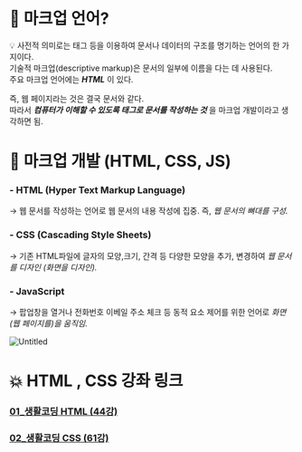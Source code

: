 # 🤔 마크업 언어?


💡 사전적 의미로는 태그 등을 이용하여 문서나 데이터의 구조를 명기하는 언어의 한 가지이다.  
기술적 마크업(descriptive markup)은 문서의 일부에 이름을 다는 데 사용된다.  
주요 마크업 언어에는 ***HTML*** 이 있다.

즉, 웹 페이지라는 것은 결국 문서와 같다.  
따라서 ***컴퓨터가 이해할 수 있도록 태그로 문서를 작성하는 것*** 을 마크업 개발이라고 생각하면 됨.



# 🤔 마크업 개발 (HTML, CSS, JS)

### - HTML (Hyper Text Markup Language) 
→ 웹 문서를 작성하는 언어로 웹 문서의 내용 작성에 집중. 즉, *웹 문서의 뼈대를 구성.*

### - CSS (Cascading Style Sheets) 
→ 기존 HTML파일에 글자의 모양,크기, 간격 등 다양한 모양을 추가, 변경하여 
*웹 문서를 디자인 (화면을 디자인).*

### - JavaScript 
→ 팝업창을 열거나 전화번호 이베일 주소 체크 등 동적 요소 제어를 위한 언어로
*화면(웹 페이지를)을 움직임.*

![Untitled](https://i.pinimg.com/originals/7b/3a/fd/7b3afde842ecf43aa0db3aa984cbca52.jpg)

# 💥 HTML , CSS 강좌 링크

### [01_생활코딩 HTML (44강)](https://www.youtube.com/watch?v=OGFgdro160I&list=PLuHgQVnccGMDUzDDCKW-pCZQY-MMCX5yB)

### [02_생활코딩 CSS (61강)](https://www.youtube.com/watch?v=OGFgdro160I&list=PLuHgQVnccGMDUzDDCKW-pCZQY-MMCX5yB)  
